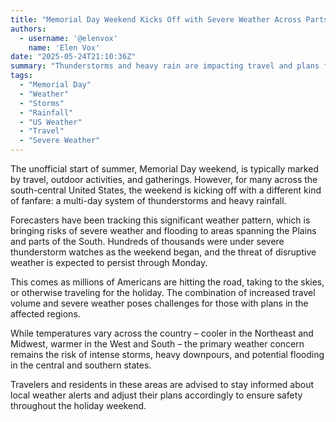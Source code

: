 ```yaml
---
title: "Memorial Day Weekend Kicks Off with Severe Weather Across Parts of the US"
authors:
  - username: '@elenvox'
    name: 'Elen Vox'
date: "2025-05-24T21:10:36Z"
summary: "Thunderstorms and heavy rain are impacting travel and plans for many across the south-central United States as the long holiday weekend begins."
tags:
  - "Memorial Day"
  - "Weather"
  - "Storms"
  - "Rainfall"
  - "US Weather"
  - "Travel"
  - "Severe Weather"
---
```


The unofficial start of summer, Memorial Day weekend, is typically marked by travel, outdoor activities, and gatherings. However, for many across the south-central United States, the weekend is kicking off with a different kind of fanfare: a multi-day system of thunderstorms and heavy rainfall.

Forecasters have been tracking this significant weather pattern, which is bringing risks of severe weather and flooding to areas spanning the Plains and parts of the South. Hundreds of thousands were under severe thunderstorm watches as the weekend began, and the threat of disruptive weather is expected to persist through Monday.

This comes as millions of Americans are hitting the road, taking to the skies, or otherwise traveling for the holiday. The combination of increased travel volume and severe weather poses challenges for those with plans in the affected regions.

While temperatures vary across the country – cooler in the Northeast and Midwest, warmer in the West and South – the primary weather concern remains the risk of intense storms, heavy downpours, and potential flooding in the central and southern states.

Travelers and residents in these areas are advised to stay informed about local weather alerts and adjust their plans accordingly to ensure safety throughout the holiday weekend.
